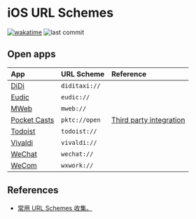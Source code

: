 # iOS URL Schemes

[![wakatime](https://wakatime.com/badge/user/9053a32c-e602-40ae-96b2-be7c43d90c66/project/dec1bde2-6322-464c-aeec-e91e451e5ce2.svg)](https://wakatime.com/badge/user/9053a32c-e602-40ae-96b2-be7c43d90c66/project/dec1bde2-6322-464c-aeec-e91e451e5ce2)
![last commit](https://img.shields.io/github/last-commit/hezhizhen/ios-url-scheme)

## Open apps

| App               | URL Scheme    | Reference                    |
| :---------------- | :------------ | :--------------------------- |
| [DiDi][8]         | `diditaxi://` |                              |
| [Eudic][9]        | `eudic://`    |                              |
| [MWeb][7]         | `mweb://`     |                              |
| [Pocket Casts][1] | `pktc://open` | [Third party integration][2] |
| [Todoist][3]      | `todoist://`  |                              |
| [Vivaldi][4]      | `vivaldi://`  |                              |
| [WeChat][6]       | `wechat://`   |                              |
| [WeCom][5]        | `wxwork://`   |                              |


[1]: https://pocketcasts.com/
[2]: https://support.pocketcasts.com/knowledge-base/how-can-i-use-pocket-casts-with-apps-like-launch-center/
[3]: https://todoist.com/
[4]: https://vivaldi.com/
[5]: https://work.weixin.qq.com/
[6]: https://weixin.qq.com/
[7]: https://www.mweb.im/
[8]: https://www.didiglobal.com/
[9]: https://www.eudic.net/v4/en/app/eudic

## References

- [常用 URL Schemes 收集。](https://gist.github.com/zhuziyi1989/3f96a73c45a87778b560e44cb551ebd2)
